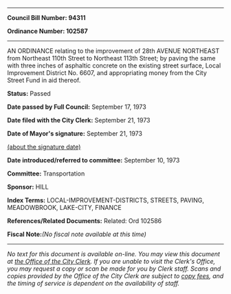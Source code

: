 

********

**Council Bill Number: 94311**
   
**Ordinance Number: 102587**
********

 AN ORDINANCE relating to the improvement of 28th AVENUE NORTHEAST from Northeast 110th Street to Northeast 113th Street; by paving the same with three inches of asphaltic concrete on the existing street surface, Local Improvement District No. 6607, and appropriating money from the City Street Fund in aid thereof.

**Status:** Passed
   
**Date passed by Full Council:** September 17, 1973
   
**Date filed with the City Clerk:** September 21, 1973
   
**Date of Mayor's signature:** September 21, 1973
   
[(about the signature date)](/~public/approvaldate.htm)
   
   
   
**Date introduced/referred to committee:** September 10, 1973
   
**Committee:** Transportation
   
**Sponsor:** HILL
   
   
**Index Terms:** LOCAL-IMPROVEMENT-DISTRICTS, STREETS, PAVING, MEADOWBROOK, LAKE-CITY, FINANCE

**References/Related Documents:** Related: Ord 102586

**Fiscal Note:**_(No fiscal note available at this time)_
********

_No text for this document is available on-line. You may view this document at [the Office of the City Clerk](http://www.seattle.gov/leg/clerk/contactUs.htm). If you are unable to visit the Clerk's Office, you may request a copy or scan be made for you by Clerk staff. Scans and copies provided by the Office of the City Clerk are subject to [copy fees](http://clerk.seattle.gov/~public/clerkfees.htm), and the timing of service is dependent on the availability of staff._

